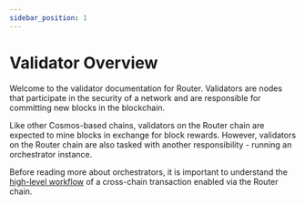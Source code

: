 ```yaml
---
sidebar_position: 1
---
```


# Validator Overview

Welcome to the validator documentation for Router. Validators are nodes that participate in the security of a network and are responsible for committing new blocks in the blockchain.

Like other Cosmos-based chains, validators on the Router chain are expected to mine blocks in exchange for block rewards. However, validators on the Router chain are also tasked with another responsibility - running an orchestrator instance.

Before reading more about orchestrators, it is important to understand the <a href="../omnichain-framework/high-level-workflow" target="_blank">high-level workflow</a> of a cross-chain transaction enabled via the Router chain. 
